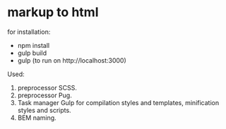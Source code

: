 # markup to html

for installation:
- npm install
- gulp build
- gulp (to run on http://localhost:3000)

Used:
1) preprocessor SCSS.
2) preprocessor Pug.
3) Task manager Gulp for compilation styles and templates, minification styles and scripts.
4) BEM naming.